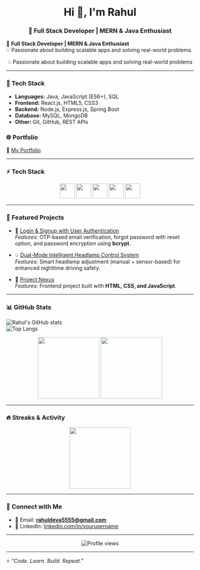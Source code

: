 
<h1 align="center">Hi 👋, I'm Rahul</h1>
<h3 align="center">🚀 Full Stack Developer | MERN & Java Enthusiast</h3>

🚀 **Full Stack Developer | MERN & Java Enthusiast**  
💡 Passionate about building scalable apps and solving real-world problems.  
<p align="center">
  💡 Passionate about building scalable apps and solving real-world problems  
</p>

---

### 🔧 Tech Stack  
- **Languages:** Java, JavaScript (ES6+), SQL  
- **Frontend:** React.js, HTML5, CSS3  
- **Backend:** Node.js, Express.js, Spring Boot  
- **Database:** MySQL, MongoDB  
- **Other:** Git, GitHub, REST APIs  
### 🌐 Portfolio  
🔗 [My Portfolio](https://smartthug.github.io/Portfolio/)  

---

### ⚡ Tech Stack  

<p align="center">
  <!-- Languages -->
  <img src="https://skillicons.dev/icons?i=java,javascript" height="40"/> 
  <!-- Frontend -->
  <img src="https://skillicons.dev/icons?i=react,html,css" height="40"/>
  <!-- Backend -->
  <img src="https://skillicons.dev/icons?i=nodejs,express,spring" height="40"/> 
  <!-- Database -->
  <img src="https://skillicons.dev/icons?i=mysql,mongodb" height="40"/> 
  <!-- Tools -->
  <img src="https://skillicons.dev/icons?i=git,github,vscode" height="40"/> 
</p>

---

### 📂 Featured Projects  
- 🔑 [Login & Signup with User Authentication](https://login-signup-puw3.onrender.com/)  
  *Features:* OTP-based email verification, forgot password with reset option, and password encryption using **bcrypt**.  

- 💡 [Dual-Mode Intelligent Headlamp Control System](https://github.com/smartthug/HeadLamp-Control-System/tree/master)  
  *Features:* Smart headlamp adjustment (manual + sensor-based) for enhanced nighttime driving safety.  


- 🎨 [Project Nexus](https://smartthug.github.io/project-nexus/html)  
  *Features:* Frontend project built with **HTML, CSS, and JavaScript**.  
 

---

### 📊 GitHub Stats  
![Rahul's GitHub stats](https://github-readme-stats.vercel.app/api?username=smartthug&show_icons=true&theme=radical)  
![Top Langs](https://github-readme-stats.vercel.app/api/top-langs/?username=smartthug&layout=compact&theme=radical)  

<p align="center">
  <img src="https://github-readme-stats.vercel.app/api?username=smartthug&show_icons=true&theme=tokyonight" height="165"/>
  <img src="https://github-readme-stats.vercel.app/api/top-langs/?username=smartthug&layout=compact&theme=tokyonight" height="165"/>
</p>

---

### 🔥 Streaks & Activity  
<p align="center">
  <img src="https://streak-stats.demolab.com?user=smartthug&theme=tokyonight&hide_border=true" height="165"/>
</p>

---

### 🤝 Connect with Me  
- 📧 Email: **rahuldeva5555@gmail.com**  
- 💼 LinkedIn: [linkedin.com/in/yourusername](#)  


---

<p align="center"> 
  <img src="https://komarev.com/ghpvc/?username=smartthug&label=Profile%20views&color=blueviolet&style=flat" alt="Profile views" /> 
</p>

---

⭐ *“Code. Learn. Build. Repeat.”*  
